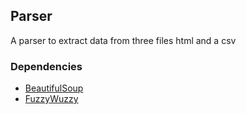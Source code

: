 ## Parser

A parser to extract data from three files html and a csv

### Dependencies 
* [BeautifulSoup](https://www.crummy.com/software/BeautifulSoup/)
* [FuzzyWuzzy](https://github.com/seatgeek/fuzzywuzzy)

